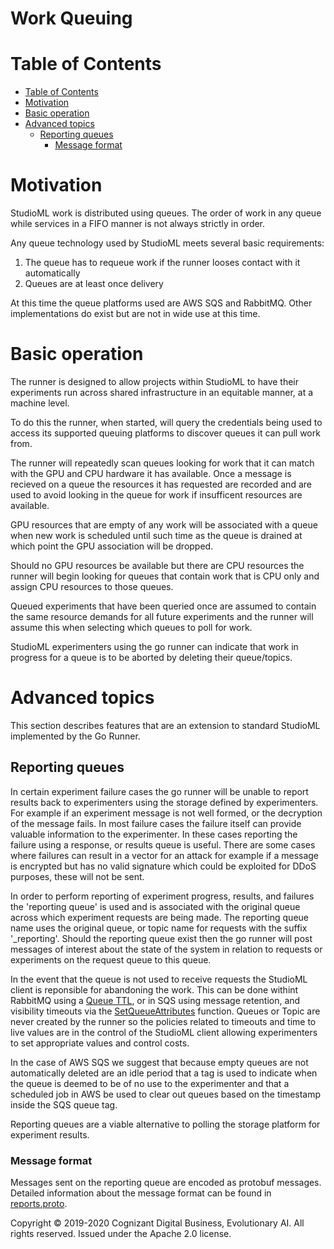 Work Queuing
============

<!--ts-->

Table of Contents
=================

* [Table of Contents](#table-of-contents)
* [Motivation](#motivation)
* [Basic operation](#basic-operation)
* [Advanced topics](#advanced-topics)
  * [Reporting queues](#reporting-queues)
    * [Message format](#message-format)
<!--te-->
# Motivation

StudioML work is distributed using queues.  The order of work in any queue while services in a FIFO manner is not always strictly in order.

Any queue technology used by StudioML meets several basic requirements:

1. The queue has to requeue work if the runner looses contact with it automatically
2. Queues are at least once delivery

At this time the queue platforms used are AWS SQS and RabbitMQ.  Other implementations do exist but are not in wide use at this time.

# Basic operation

The runner is designed to allow projects within StudioML to have their experiments run across shared infrastructure in an equitable manner, at a machine level.

To do this the runner, when started, will query the credentials being used to access its supported queuing platforms to discover queues it can pull work from.

The runner will repeatedly scan queues looking for work that it can match with the GPU and CPU hardware it has available.  Once a message is recieved on a queue the resources it has requested are recorded and are used to avoid looking in the queue for work if insufficent resources are available.

GPU resources that are empty of any work will be associated with a queue when new work is scheduled until such time as the queue is drained at which point the GPU association will be dropped.

Should no GPU resources be available but there are CPU resources the runner will begin looking for queues that contain work that is CPU only and assign CPU resources to those queues.

Queued experiments that have been queried once are assumed to contain the same resource demands for all future experiments and the runner will assume this when selecting which queues to poll for work.

StudioML experimenters using the go runner can indicate that work in progress for a queue is to be aborted by deleting their queue/topics.

# Advanced topics

This section describes features that are an extension to standard StudioML implemented by the Go Runner.

## Reporting queues

In certain experiment failure cases the go runner will be unable to report results back to experimenters using the storage defined by experimenters.  For example if an experiment message is not well formed, or the decryption of the message fails.  In most failure cases the failure itself can provide valuable information to the experimenter.  In these cases reporting the failure using a response, or results queue is useful.  There are some cases where failures can result in a vector for an attack for example if a message is encrypted but has no valid signature which could be exploited for DDoS purposes, these will not be sent.

In order to perform reporting of experiment progress, results, and failures the 'reporting queue' is used and is associated with the original queue across which experiment requests are being made.  The reporting queue name uses the original queue, or topic name for requests with the suffix '\_reporting'.  Should the reporting queue exist then the go runner will post messages of interest about the state of the system in relation to requests or experiments on the request queue to this queue.

In the event that the queue is not used to receive requests the StudioML client is reponsible for abandoning the work.  This can be done withint RabbitMQ using a [Queue TTL](https://www.rabbitmq.com/ttl.html#queue-ttl), or in SQS using message retention, and visibility timeouts via the [SetQueueAttributes](https://docs.aws.amazon.com/AWSSimpleQueueService/latest/APIReference/API_SetQueueAttributes.html) function.  Queues or Topic are never created by the runner so the policies related to timeouts and time to live values are in the control of the StudioML client allowing experimenters to set appropriate values and control costs.

In the case of AWS SQS we suggest that because empty queues are not automatically deleted are an idle period that a tag is used to indicate when the queue is deemed to be of no use to the experimenter and that a scheduled job in AWS be used to clear out queues based on the timestamp inside the SQS queue tag.

Reporting queues are a viable alternative to polling the storage platform for experiment results.

### Message format

Messages sent on the reporting queue are encoded as protobuf messages.  Detailed information about the message format can be found in [reports.proto](../proto/reports.proto).


Copyright © 2019-2020 Cognizant Digital Business, Evolutionary AI. All rights reserved. Issued under the Apache 2.0 license.

